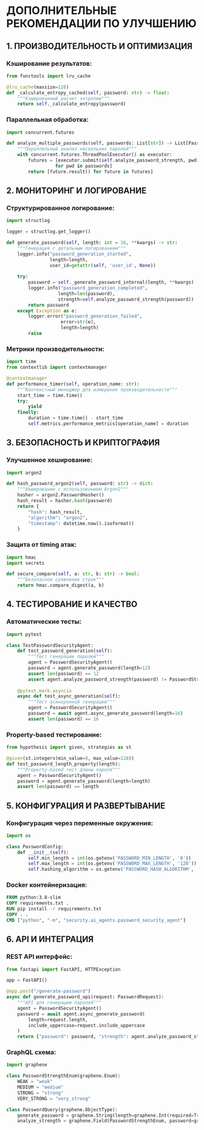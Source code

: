 # ДОПОЛНИТЕЛЬНЫЕ РЕКОМЕНДАЦИИ ПО УЛУЧШЕНИЮ

## 1. ПРОИЗВОДИТЕЛЬНОСТЬ И ОПТИМИЗАЦИЯ

### Кэширование результатов:
```python
from functools import lru_cache

@lru_cache(maxsize=128)
def _calculate_entropy_cached(self, password: str) -> float:
    """Кэшированный расчет энтропии"""
    return self._calculate_entropy(password)
```

### Параллельная обработка:
```python
import concurrent.futures

def analyze_multiple_passwords(self, passwords: List[str]) -> List[PasswordStrength]:
    """Параллельный анализ нескольких паролей"""
    with concurrent.futures.ThreadPoolExecutor() as executor:
        futures = [executor.submit(self.analyze_password_strength, pwd) 
                  for pwd in passwords]
        return [future.result() for future in futures]
```

## 2. МОНИТОРИНГ И ЛОГИРОВАНИЕ

### Структурированное логирование:
```python
import structlog

logger = structlog.get_logger()

def generate_password(self, length: int = 16, **kwargs) -> str:
    """Генерация с детальным логированием"""
    logger.info("password_generation_started", 
                length=length, 
                user_id=getattr(self, 'user_id', None))
    
    try:
        password = self._generate_password_internal(length, **kwargs)
        logger.info("password_generation_completed", 
                   length=len(password),
                   strength=self.analyze_password_strength(password))
        return password
    except Exception as e:
        logger.error("password_generation_failed", 
                    error=str(e), 
                    length=length)
        raise
```

### Метрики производительности:
```python
import time
from contextlib import contextmanager

@contextmanager
def performance_timer(self, operation_name: str):
    """Контекстный менеджер для измерения производительности"""
    start_time = time.time()
    try:
        yield
    finally:
        duration = time.time() - start_time
        self.metrics.performance_metrics[operation_name] = duration
```

## 3. БЕЗОПАСНОСТЬ И КРИПТОГРАФИЯ

### Улучшенное хеширование:
```python
import argon2

def hash_password_argon2(self, password: str) -> dict:
    """Хеширование с использованием Argon2"""
    hasher = argon2.PasswordHasher()
    hash_result = hasher.hash(password)
    return {
        "hash": hash_result,
        "algorithm": "argon2",
        "timestamp": datetime.now().isoformat()
    }
```

### Защита от timing атак:
```python
import hmac
import secrets

def secure_compare(self, a: str, b: str) -> bool:
    """Безопасное сравнение строк"""
    return hmac.compare_digest(a, b)
```

## 4. ТЕСТИРОВАНИЕ И КАЧЕСТВО

### Автоматические тесты:
```python
import pytest

class TestPasswordSecurityAgent:
    def test_password_generation(self):
        """Тест генерации паролей"""
        agent = PasswordSecurityAgent()
        password = agent.generate_password(length=12)
        assert len(password) == 12
        assert agent.analyze_password_strength(password) != PasswordStrength.WEAK
    
    @pytest.mark.asyncio
    async def test_async_generation(self):
        """Тест асинхронной генерации"""
        agent = PasswordSecurityAgent()
        password = await agent.async_generate_password(length=16)
        assert len(password) == 16
```

### Property-based тестирование:
```python
from hypothesis import given, strategies as st

@given(st.integers(min_value=8, max_value=128))
def test_password_length_property(length):
    """Property-based тест длины пароля"""
    agent = PasswordSecurityAgent()
    password = agent.generate_password(length=length)
    assert len(password) == length
```

## 5. КОНФИГУРАЦИЯ И РАЗВЕРТЫВАНИЕ

### Конфигурация через переменные окружения:
```python
import os

class PasswordConfig:
    def __init__(self):
        self.min_length = int(os.getenv('PASSWORD_MIN_LENGTH', '8'))
        self.max_length = int(os.getenv('PASSWORD_MAX_LENGTH', '128'))
        self.hashing_algorithm = os.getenv('PASSWORD_HASH_ALGORITHM', 'pbkdf2_sha256')
```

### Docker контейнеризация:
```dockerfile
FROM python:3.8-slim
COPY requirements.txt .
RUN pip install -r requirements.txt
COPY . .
CMD ["python", "-m", "security.ai_agents.password_security_agent"]
```

## 6. API И ИНТЕГРАЦИЯ

### REST API интерфейс:
```python
from fastapi import FastAPI, HTTPException

app = FastAPI()

@app.post("/generate-password")
async def generate_password_api(request: PasswordRequest):
    """API для генерации паролей"""
    agent = PasswordSecurityAgent()
    password = await agent.async_generate_password(
        length=request.length,
        include_uppercase=request.include_uppercase
    )
    return {"password": password, "strength": agent.analyze_password_strength(password)}
```

### GraphQL схема:
```python
import graphene

class PasswordStrengthEnum(graphene.Enum):
    WEAK = "weak"
    MEDIUM = "medium"
    STRONG = "strong"
    VERY_STRONG = "very_strong"

class PasswordQuery(graphene.ObjectType):
    generate_password = graphene.String(length=graphene.Int(required=True))
    analyze_strength = graphene.Field(PasswordStrengthEnum, password=graphene.String(required=True))
```